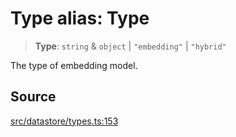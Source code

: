 # Type alias: Type

> **Type**: `string` & `object` \| `"embedding"` \| `"hybrid"`

The type of embedding model.

## Source

[src/datastore/types.ts:153](https://github.com/dexaai/llm-tools/blob/0d08c9c/src/datastore/types.ts#L153)
